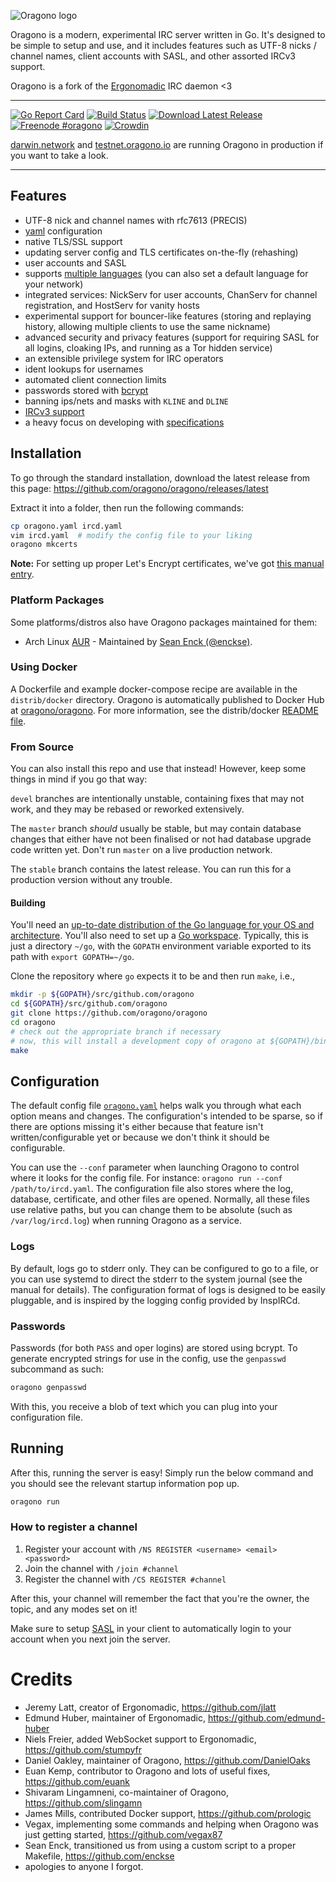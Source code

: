 ![Oragono logo](docs/logo.png)

Oragono is a modern, experimental IRC server written in Go. It's designed to be simple to setup and use, and it includes features such as UTF-8 nicks / channel names, client accounts with SASL, and other assorted IRCv3 support.

Oragono is a fork of the [Ergonomadic](https://github.com/edmund-huber/ergonomadic) IRC daemon <3

---

[![Go Report Card](https://goreportcard.com/badge/github.com/oragono/oragono)](https://goreportcard.com/report/github.com/oragono/oragono)
[![Build Status](https://travis-ci.org/oragono/oragono.svg?branch=master)](https://travis-ci.org/oragono/oragono)
[![Download Latest Release](https://img.shields.io/badge/downloads-latest%20release-green.svg)](https://github.com/oragono/oragono/releases/latest)
[![Freenode #oragono](https://img.shields.io/badge/Freenode-%23oragono-1e72ff.svg?style=flat)](https://www.irccloud.com/invite?channel=%23oragono&hostname=irc.freenode.net&port=6697&ssl=1)
[![Crowdin](https://d322cqt584bo4o.cloudfront.net/oragono/localized.svg)](https://crowdin.com/project/oragono)

[darwin.network](https://irc.darwin.network/) and [testnet.oragono.io](ircs://testnet.oragono.io:6697/#chat) are running Oragono in production if you want to take a look.

---


## Features

* UTF-8 nick and channel names with rfc7613 (PRECIS)
* [yaml](http://yaml.org/) configuration
* native TLS/SSL support
* updating server config and TLS certificates on-the-fly (rehashing)
* user accounts and SASL
* supports [multiple languages](https://crowdin.com/project/oragono) (you can also set a default language for your network)
* integrated services: NickServ for user accounts, ChanServ for channel registration, and HostServ for vanity hosts
* experimental support for bouncer-like features (storing and replaying history, allowing multiple clients to use the same nickname)
* advanced security and privacy features (support for requiring SASL for all logins, cloaking IPs, and running as a Tor hidden service)
* an extensible privilege system for IRC operators
* ident lookups for usernames
* automated client connection limits
* passwords stored with [bcrypt](https://godoc.org/golang.org/x/crypto)
* banning ips/nets and masks with `KLINE` and `DLINE`
* [IRCv3 support](http://ircv3.net/software/servers.html)
* a heavy focus on developing with [specifications](https://oragono.io/specs.html)

## Installation

To go through the standard installation, download the latest release from this page: https://github.com/oragono/oragono/releases/latest

Extract it into a folder, then run the following commands:

```sh
cp oragono.yaml ircd.yaml
vim ircd.yaml  # modify the config file to your liking
oragono mkcerts
```

**Note:** For setting up proper Let's Encrypt certificates, we've got [this manual entry](https://github.com/oragono/oragono/blob/master/docs/MANUAL.md#how-do-i-use-lets-encrypt-certificates).

### Platform Packages

Some platforms/distros also have Oragono packages maintained for them:

* Arch Linux [AUR](https://aur.archlinux.org/packages/oragono/) - Maintained by [Sean Enck (@enckse)](https://github.com/enckse).

### Using Docker

A Dockerfile and example docker-compose recipe are available in the `distrib/docker` directory. Oragono is automatically published
to Docker Hub at [oragono/oragono](https://hub.docker.com/r/oragono/oragono). For more information, see the distrib/docker
[README file](https://github.com/oragono/oragono/blob/master/distrib/docker/README.md).

### From Source

You can also install this repo and use that instead! However, keep some things in mind if you go that way:

`devel` branches are intentionally unstable, containing fixes that may not work, and they may be rebased or reworked extensively.

The `master` branch _should_ usually be stable, but may contain database changes that either have not been finalised or not had database upgrade code written yet. Don't run `master` on a live production network.

The `stable` branch contains the latest release. You can run this for a production version without any trouble.

#### Building

You'll need an [up-to-date distribution of the Go language for your OS and architecture](https://golang.org/dl/). You'll also need to set up a [Go workspace](https://golang.org/doc/code.html). Typically, this is just a directory `~/go`, with the `GOPATH` environment variable exported to its path with `export GOPATH=~/go`.

Clone the repository where `go` expects it to be and then run `make`, i.e.,

```bash
mkdir -p ${GOPATH}/src/github.com/oragono
cd ${GOPATH}/src/github.com/oragono
git clone https://github.com/oragono/oragono
cd oragono
# check out the appropriate branch if necessary
# now, this will install a development copy of oragono at ${GOPATH}/bin/oragono:
make
````

## Configuration

The default config file [`oragono.yaml`](oragono.yaml) helps walk you through what each option means and changes. The configuration's intended to be sparse, so if there are options missing it's either because that feature isn't written/configurable yet or because we don't think it should be configurable.

You can use the `--conf` parameter when launching Oragono to control where it looks for the config file. For instance: `oragono run --conf /path/to/ircd.yaml`. The configuration file also stores where the log, database, certificate, and other files are opened. Normally, all these files use relative paths, but you can change them to be absolute (such as `/var/log/ircd.log`) when running Oragono as a service.

### Logs

By default, logs go to stderr only. They can be configured to go to a file, or you can use systemd to direct the stderr to the system journal (see the manual for details). The configuration format of logs is designed to be easily pluggable, and is inspired by the logging config provided by InspIRCd.

### Passwords

Passwords (for both `PASS` and oper logins) are stored using bcrypt. To generate encrypted strings for use in the config, use the `genpasswd` subcommand as such:

```sh
oragono genpasswd
```

With this, you receive a blob of text which you can plug into your configuration file.

## Running

After this, running the server is easy! Simply run the below command and you should see the relevant startup information pop up.

```sh
oragono run
```

### How to register a channel

1. Register your account with `/NS REGISTER <username> <email> <password>`
2. Join the channel with `/join #channel`
3. Register the channel with `/CS REGISTER #channel`

After this, your channel will remember the fact that you're the owner, the topic, and any modes set on it!

Make sure to setup [SASL](https://freenode.net/kb/answer/sasl) in your client to automatically login to your account when you next join the server.


# Credits

* Jeremy Latt, creator of Ergonomadic, <https://github.com/jlatt>
* Edmund Huber, maintainer of Ergonomadic, <https://github.com/edmund-huber>
* Niels Freier, added WebSocket support to Ergonomadic, <https://github.com/stumpyfr>
* Daniel Oakley, maintainer of Oragono, <https://github.com/DanielOaks>
* Euan Kemp, contributor to Oragono and lots of useful fixes, <https://github.com/euank>
* Shivaram Lingamneni, co-maintainer of Oragono, <https://github.com/slingamn>
* James Mills, contributed Docker support, <https://github.com/prologic>
* Vegax, implementing some commands and helping when Oragono was just getting started, <https://github.com/vegax87>
* Sean Enck, transitioned us from using a custom script to a proper Makefile, <https://github.com/enckse>
* apologies to anyone I forgot.
